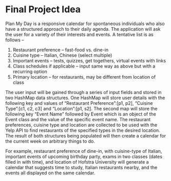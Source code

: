# Final Project Idea

Plan My Day is a responsive calendar for spontaneous individuals who also have a structured approach to their daily agenda. The application will ask the user for a variety of their interests and events. A tentative list is as follows – 

1.	Restaurant preference – fast-food vs. dine-in
2.	Cuisine type – Italian, Chinese (select multiple)
3.	Important events – tests, quizzes, get togethers, virtual events with links
4.	Class schedules if applicable – input same way as above but with a recurring option
5.	Primary location – for restaurants, may be different from location of class 

The user input will be gained through a series of input fields and stored in two HashMap data structures. One HashMap will store user details with the following key and values of “Restaurant Preference”:[p1, p2], “Cuisine Type”:[c1, c2, c3] and “Location”:[p1, s2]. The second map will store the following key “Event Name” followed by Event which is an object of the Event class and the value of the specific event name. The restaurant preferences, cuisine type and location are collected to be used with the Yelp API to find restaurants of the specified types in the desired location. The result of both structures being populated will then create a calendar for the current week on arbitrary things to do. 

For example, restaurant preference of dine-in, with cuisine-type of Italian, important events of upcoming birthday party, exams in two classes (dates filled in with time), and location of Hofstra University will generate a calendar that suggests time to study, Italian restaurants nearby, and the events all displayed on the same calendar. 


